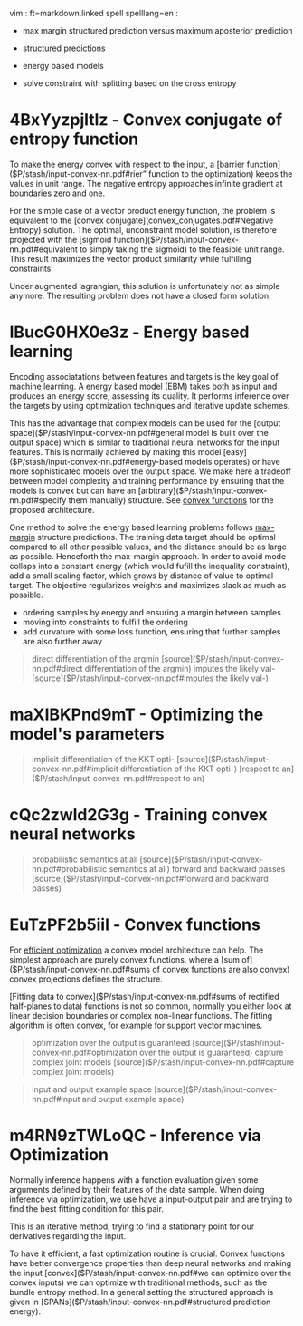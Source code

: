 vim : ft=markdown.linked spell spelllang=en :

  - max margin structured prediction versus maximum aposterior prediction
  - structured predictions
  - energy based models

  - solve constraint with splitting based on the cross entropy

# 4BxYyzpjltlz - Convex conjugate of entropy function

To make the energy convex with respect to the input, a [barrier function]($P/stash/input-convex-nn.pdf#rier” function to the optimization) keeps
the values in unit range. The negative entropy approaches infinite gradient at
boundaries zero and one.

For the simple case of a vector product energy function, the problem is equivalent
to the [convex conjugate](convex_conjugates.pdf#Negative Entropy) solution. The optimal, unconstraint model solution, 
is therefore projected with the [sigmoid function]($P/stash/input-convex-nn.pdf#equivalent to simply taking the sigmoid) to the feasible unit range. This 
result maximizes the vector product similarity while fulfilling constraints.

Under augmented lagrangian, this solution is unfortunately not as simple
anymore. The resulting problem does not have a closed form solution.

# IBucG0HX0e3z - Energy based learning

Encoding associatations between features and targets is the key goal of machine
learning. A energy based model (EBM) takes both as input and produces an energy
score, assessing its quality. It performs inference over the targets by using
optimization techniques and iterative update schemes.

This has the advantage that complex models can be used for the [output space]($P/stash/input-convex-nn.pdf#general model is built over the output space) which
is similar to traditional neural networks for the input features. This is
normally achieved by making this model [easy]($P/stash/input-convex-nn.pdf#energy-based models operates) or have more sophisticated models
over the output space. We make here a tradeoff between model complexity and
training performance by ensuring that the models is convex but can have an 
[arbitrary]($P/stash/input-convex-nn.pdf#specify them manually) structure. See [convex functions](@EuTzPF2b5iil) for the proposed architecture.

One method to solve the energy based learning problems follows [max-margin](./max-margin.pdf)
structure predictions. The training data target should be optimal compared to
all other possible values, and the distance should be as large as possible.
Henceforth the max-margin approach. In order to avoid mode collaps into a
constant energy (which would fufill the inequality constraint), add a small
scaling factor, which grows by distance of value to optimal target. The
objective regularizes weights and maximizes slack as much as possible.


 - ordering samples by energy and ensuring a margin between samples
 - moving into constraints to fulfill the ordering
 - add curvature with some loss function, ensuring that further samples are also
     further away

 > direct differentiation of the argmin [source]($P/stash/input-convex-nn.pdf#direct differentiation of the argmin)
 > imputes the likely val- [source]($P/stash/input-convex-nn.pdf#imputes the likely val-)

# maXIBKPnd9mT - Optimizing the model's parameters

 > implicit differentiation of the KKT opti- [source]($P/stash/input-convex-nn.pdf#implicit differentiation of the KKT opti-)
 > [respect to an]($P/stash/input-convex-nn.pdf#respect to an)

# cQc2zwld2G3g - Training convex neural networks

 > probabilistic semantics at all [source]($P/stash/input-convex-nn.pdf#probabilistic semantics at all)
 > forward and backward passes [source]($P/stash/input-convex-nn.pdf#forward and backward passes)

# EuTzPF2b5iil - Convex functions

For [efficient optimization](@m4RN9zTWLoQC) a convex model architecture can help. The simplest
approach are purely convex functions, where a [sum of]($P/stash/input-convex-nn.pdf#sums of convex functions are also convex) convex projections defines
the structure.

[Fitting data to convex]($P/stash/input-convex-nn.pdf#sums of rectified half-planes to data) functions is not so common, normally you either look at 
linear decision boundaries or complex non-linear functions. The fitting
algorithm is often convex, for example for support vector machines.

 > optimization over the output is guaranteed [source]($P/stash/input-convex-nn.pdf#optimization over the output is guaranteed)
 > capture complex joint models [source]($P/stash/input-convex-nn.pdf#capture complex joint models)

 > input and output example space [source]($P/stash/input-convex-nn.pdf#input and output example space)

# m4RN9zTWLoQC - Inference via Optimization

Normally inference happens with a function evaluation given some arguments
defined by their features of the data sample. When doing inference via
optimization, we use have a input-output pair and are trying to find the best
fitting condition for this pair. 

This is an iterative method, trying to find a stationary point for our
derivatives regarding the input.

To have it efficient, a fast optimization routine is crucial. Convex functions
have better convergence properties than deep neural networks and making the
input [convex]($P/stash/input-convex-nn.pdf#we can optimize over the convex inputs) we can optimize with traditional methods, such as the bundle entropy 
method. In a general setting the structured approach is given in [SPANs]($P/stash/input-convex-nn.pdf#structured prediction energy).
